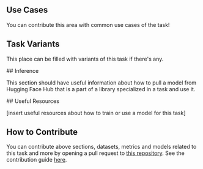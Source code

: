 ## Use Cases

You can contribute this area with common use cases of the task! 

## Task Variants 

This place can be filled with variants of this task if there's any. 

## Inference

This section should have useful information about how to pull a model from Hugging Face Hub that is a part of a library specialized in a task and use it.

## Useful Resources

[insert useful resources about how to train or use a model for this task]

## How to Contribute

You can contribute above sections, datasets, metrics and models related to this task and more by opening a pull request to [this repository](https://github.com/huggingface/hub-docs). 
See the contribution guide [here](https://github.com/huggingface/hub-docs/blob/main/tasks-contribution-guide.md).
